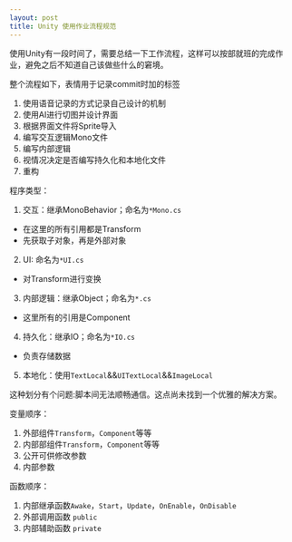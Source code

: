 ```yaml
---
layout: post
title: Unity 使用作业流程规范
---
```


使用Unity有一段时间了，需要总结一下工作流程，这样可以按部就班的完成作业，避免之后不知道自己该做些什么的窘境。

整个流程如下，表情用于记录commit时加的标签

1. 使用语音记录的方式记录自己设计的机制
2. 使用AI进行切图并设计界面
3. 根据界面文件将Sprite导入
4. 编写交互逻辑Mono文件
5. 编写内部逻辑
6. 视情况决定是否编写持久化和本地化文件
7. 重构

<span name="cross_fire">程序类型：</span>

1. 交互：继承MonoBehavior；命名为`*Mono.cs`
  - 在这里的所有引用都是Transform
  - 先获取子对象，再是外部对象
2. UI: 命名为`*UI.cs`
  - 对Transform进行变换
3. 内部逻辑：继承Object；命名为`*.cs`
  - 这里所有的引用是Component
4. 持久化：继承IO；命名为`*IO.cs`
  - 负责存储数据
5. 本地化：使用`TextLocal`&&`UITextLocal`&&`ImageLocal`

<aside name="cross_fire">

这种划分有个问题:脚本间无法顺畅通信。这点尚未找到一个优雅的解决方案。

</aside>

变量顺序：

1. 外部组件`Transform`，`Component`等等
2. 内部部组件`Transform`，`Component`等等
3. 公开可供修改参数
4. 内部参数

函数顺序：

1. 内部继承函数`Awake`，`Start`，`Update`，`OnEnable`，`OnDisable`
2. 外部调用函数 `public`
3. 内部辅助函数 `private`
